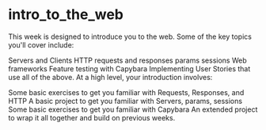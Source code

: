 # intro_to_the_web
This week is designed to introduce you to the web. Some of the key topics you'll cover include:

Servers and Clients
HTTP requests and responses
params
sessions
Web frameworks
Feature testing with Capybara
Implementing User Stories that use all of the above.
At a high level, your introduction involves:

Some basic exercises to get you familiar with Requests, Responses, and HTTP
A basic project to get you familiar with Servers, params, sessions
Some basic exercises to get you familiar with Capybara
An extended project to wrap it all together and build on previous weeks.

